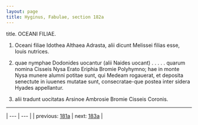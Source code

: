 ```yaml
---
layout: page
title: Hyginus, Fabulae, section 182a
---
```


title. OCEANI FILIAE.



1. Oceani filiae Idothea Althaea Adrasta, alii dicunt Melissei filias esse, Iouis nutrices.



2. quae nymphae Dodonides uocantur (alii Naides uocant) . . . . . quarum nomina Cisseis Nysa Erato Eriphia Bromie Polyhymno; hae in monte Nysa munere alumni potitae sunt, qui Medeam rogauerat, et deposita senectute in iuuenes mutatae sunt, consecratae-que postea inter sidera Hyades appellantur.



3. alii tradunt uocitatas Arsinoe Ambrosie Bromie Cisseis Coronis.



---

| --- | --- |
| previous: [181a](../181a/) | next: [183a](../183a/) |